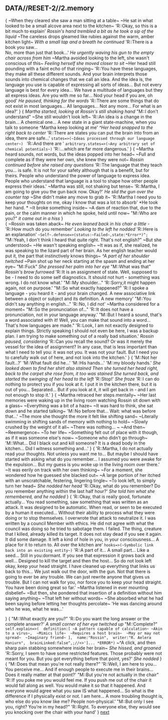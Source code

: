 ## DATA//RESET-2//2.memory
{
~When they cleared she saw a man sitting at a table~
~He sat in what looked to be a small alcove area next to the kitchen~
'R::Okay, so this is a bit much to explain'
*Rossin's hand trembled a bit as he took a sip of the liquid*
~The careless drops gleamed like rubies against the warm, amber kitchen light~
*With a small tap and a breath he continued*
'R::There is a book you saw...  
No, more than just that book...'
*He urgently waving his gun to the empty chair across from him*
~Martha avoided looking to the left, she wasn't conscious of this~
*Feeling herself she moved closer to sit*
~Her head still pounding with a faint echo of that ringing~
'R::You have these languages, they make all these different sounds. 
And your brain interprets those sounds into chemical changes that we call an idea. 
And the idea is, the language you use is capable of expressing all sorts of ideas... 
But not every language is best for every idea... 
We have a multitude of languages but they all express ideas. 
Are you with me so far...
Nod your head if you are, oh good'
*He paused, thinking for the words*
'R::There are some things that do not exist in most languages...
All languages... 
Not any more... 
For what is an idea?'
}
{
*Martha started, looking at Rossin's still shaking hand*
"M::I don't understand"
~She still wouldn't look left~
'R::An idea is a change in the brain... 
A chemical one... 
A new state in a giant state-machine, when you talk to someone ^Martha keep looking at me'
*^Her head snapped to the right back to center*
'R::There are states you can put the brain into from an idea, there are safe...'
`states=>(~Ideas processed through our language center~) `
'R::And there are '
`arbitrary.states=>(~Any arbitrary set of chemical potentials~)`
'R::...which are far more dangerous.'
}
{
~Martha heard sounds, not words, but the ideas popped into her head~
~Full and complete as if they were her own, she knew they were not~
*Rossin continued before she raised any questions*
'R::The language that they teach you... is safe.
It is not for your safety although that is a benefit, but for theirs. 
People who understand the power of language to express idea. 
People who understand that language is a tool to shape how other people express their ideas.'
~Martha was still, not shaking but tense~
'R::Martha, I am going to give you the gun back now. Okay?'
*He slid the gun over the counter top*
~She didn't make any move to grab it~
'R::Martha I need you to keep your thoughts on me, okay I know that was a lot to absorb'
*He took her hand. *
~It broke something inside~
~A dam of reaction that, due to the pain, or the calm manner in which he spoke, held until now~
"M::Who are you?"
*it came out in a hiss*
}	
{
~Rossin was taken aback~
*He even leaned back in his chair a little -*
'R::How much do you remember'
*Looking to the left he nodded*
'R::Here is an explanation'
`~Self~.defense=>(status:~Failed~,state:*Error*)^;`
"M::Yeah, I don't think I heard that quite right.
That's not english?"
~But she understood~
~He wasn't speaking english~
~It was as if, she realized, he was speaking to the lizard part of her brain. 
As her english teacher would put it, the part that instinctively knows things~
*^A part of her shoulder twitched*
~Pain shot up her neck starting at the spasm and ending at her eye~
"M::Fuck"
*She pressed her palm into her eye*
"M::What was that"
*Rossin's brow furrowed*
'R::It is an assignment of state.
Well, supposed to be - I need to do some self diagnostics.
It should not hurt - something was wrong.
I do not know what.'
"M::My shoulder..."
'R::Sorry,it might happen again, not on purpose.'
"M::So what exactly happened?"
'R::I spoke a language - you heard it - and your brain changed.
A new associative link between a object or subject and its definition.
A new memory'
"M::You didn't say anything in english..."
'R::No, I did not'
~Martha considered for a moment~
"M::So the pronunciation of..."
'R::It does not have a pronunciation, not in your language anyway.'
"M::But I heard a sound, that's a word associated with it!
Well, you can make that sound into a word...
That's how languages are made."
'R::Look, I am not exactly designed to explain things. 
Strictly speaking I should not even be here, I was a backup plan. 
I am trying to make something out of a really bad situation.'
*Rossin paused, considering*
'R::Can you recall the sound? 
Or was it merely the vessel for the idea of assignment? 
In any case, that is less important than what I need to tell you: it was not you. 
It was not your fault. 
But I need you to carefully walk out of here, and not look into the kitchen.'
}
{
'M::Not her fault...?' 
'M::What fault did he...'
'M::His hands...'
'M::my bloody hands.'
*She looked down to find her shirt also stained*
*Then she turned her head right, back to the carpet she rose from, it too was stained*
*She turned back, and started the swinging of her head to the left*
'R::Stop!'
*She froze*
'R::I can do nothing to protect you if you look at it. 
I put it in the kitchen there, but it is out of you... 
Separated... 
But if you look at it, it will get back in - and I am not enough to stop it.'
}
{
~Martha retraced her steps mentally~
~Her last memories were waking up in the living room watching Rossin sit down with a glass~
~Everything was a bit of a haze~
~It was hard to think, she sat down and he started talking~
'M::No before that... 
Wait: what was before that...'
~The more she thought the more it felt like shifting sand~
~Literally swimming in shifting sands of memory with nothing to hold~
~Slowly crushed by the weight of it all~
~There was nothing... ~
~And then~
~Reemergence~
~To her life~
~Something felt out of place with it though, as if it was someone else's now~
~Someone who didn't go through~
'M::What... 
Did I black out and kill someone? 
It is a dead body in the kitchen... 
Did I witness something and...'
}
{
'R::Martha, I do not actually read your thoughts. 
Not unless you want me to... 
But maybe I should have started with asking what do you remember...
I assumed you were awake for the expulsion... 
But my guess is  you woke up in the living room over there.'
~It was eerily on track with her own thinking~
~For a moment, she wondered how he guessed she blacked out~
~A large portion of her itched with an unscratchable, festering, lingering tingle~
~To look left, to simply turn her head~
*She nodded her head*
'R::Okay, what do you remember? 
Do you remember anything within the last half hour?'
*She told him what she remembered, and he nodded*
}
{
'R::Okay, that is really good, fortunate actually... 
You read something, saw something that was written as an attack. 
It was designed to be automatic.
When read, or seen to be executed by a human it executed...
Without their ability to process what they were doing or to stop themselves. 
I overwrote that attack to neutralize it. 
I was written by a council Member with ethics. 
He did not agree with what the council was doing so he tried to sabotage them. 
I failed. 
The thing, creature that I killed, already killed its target. 
It does not stay dead if you see it again. 
It did some damage. 
It left a kind of hole in you, in your consciousness... 
A place for it to return to. 
All over the kitchen are'
`hooks=>(~Symbolic link back into an existing entity~)`
'R::A part of it... 
A small part... 
Like a seed... 
Still in you:dormant. 
If you see that expression it grows back and well... 
Designed to kill the target and then the host... 
So do not look left okay, keep your head straight. 
I have cleaned up everything that links us back to this... 
We just walk out the door, with the gun. 
Not that there is going to ever be any trouble. 
We can just rewrite anyone that gives us trouble. 
But I can not walk for you, nor force you to keep your head straight. 
You have been doing great so far.'
~Martha listened in ever mounting disbelief~
~But then, she pondered that insertion of a definition without him saying anything~
~That left her without words~
~She absorbed what he had been saying before letting her thoughts percolate~
'He was dancing around who he was, what he was...'

}
{
"M::What exactly are you?"
'R::Do you want the long answer or the complete answer?'
*A small corner of her eye twitched up*
"M::Complete?"
`self.explain=>( 
    definition:[
    ~A pattern capable of calculation~
    ~Akin to a virus~, 
    ~Mimics life~ 
    ~Requires a host brain~ 
    ~May or may not spread~ 
    ~Imaginary friend~
    ], 
    name:"Rossin", 
    writer:"R. Aelera Haniurn", 
    brainLinked:false^,;//<>']...
    *ERROR*)`
~^A click, and then sharp pain stabbing somewhere inside her brain~
*She hissed, and groaned*
'R::Sorry, I seem to have some restricted features. 
Those probably were not meant for you.
But you got everything before that point, yes?'
*She nodded*
}
{
"M::Does that mean you're not really there?"
'R::Well, I am here to you... 
You perceive me... 
And if enough people to execute me in their brains... 
Does it really matter at that point?'
"M::But you're not actually in the chair"
'R::If you poke me you would feel me. 
If you push me out of the chair it would fall along as well. 
You would make it so that it happened. 
And everyone would agree what you saw IS what happened... 
So what is the difference if I physically exist or not. 
I am here... 
A more troubling thought is, who else do you know like me? 
People non-physical.'
"M::But only I see you, right? You're in my head?"
'R::Right. 
To everyone else, they would see you knocking over the chair with your hand'
}
[next](reset-3.md)